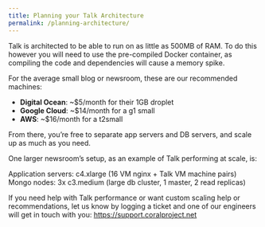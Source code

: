 ```yaml
---
title: Planning your Talk Architecture
permalink: /planning-architecture/
---
```


Talk is architected to be able to run on as little as 500MB of RAM. To do this however you will need to use the pre-compiled Docker container, as compiling the code and dependencies will cause a memory spike.

For the average small blog or newsroom, these are our recommended machines:

- **Digital Ocean**: ~$5/month for their 1GB droplet
- **Google Cloud**: ~$14/month for a g1 small
- **AWS**: ~$16/month for a t2small

From there, you’re free to separate app servers and DB servers, and scale up as much as you need.

One larger newsroom’s setup, as an example of Talk performing at scale, is:

Application servers: c4.xlarge (16 VM nginx + Talk VM machine pairs)
Mongo nodes: 3x c3.medium (large db cluster, 1 master, 2 read replicas)

If you need help with Talk performance or want custom scaling help or recommendations, let us know by logging a ticket and one of our engineers will get in touch with you: https://support.coralproject.net
